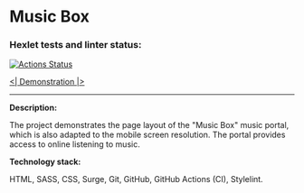 Music Box
=======

### Hexlet tests and linter status:
[![Actions Status](https://github.com/hexletart/layout-designer-project-lvl2/workflows/hexlet-check/badge.svg)](https://github.com/hexletart/layout-designer-project-lvl2/actions)

[<| Demonstration |>](http://layout-designer-project-lvl2-14052021.surge.sh/)

----

**Description:**

The project demonstrates the page layout of the "Music Box" music portal, which is also adapted to the mobile screen resolution. The portal provides access to online listening to music.

**Technology stack:**

HTML, SASS, CSS, Surge, Git, GitHub, GitHub Actions (CI), Stylelint.
